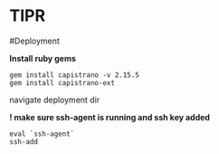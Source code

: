 TIPR
====

#Deployment

**Install ruby gems**

```
gem install capistrano -v 2.15.5
gem install capistrano-ext
```

navigate deployment dir

**! make sure ssh-agent is running and ssh key added**
```
eval `ssh-agent`
ssh-add
```
